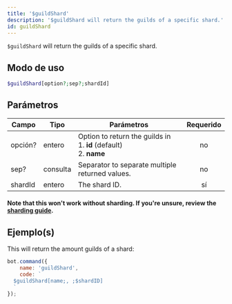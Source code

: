 ```yaml
---
title: '$guildShard'
description: '$guildShard will return the guilds of a specific shard.'
id: guildShard
---
```


`$guildShard` will return the guilds of a specific shard.

## Modo de uso

```php
$guildShard[option?;sep?;shardId]
```

## Parámetros

| Campo   | Tipo     | Parámetros                                                                               | Requerido |
| ------- | -------- | ---------------------------------------------------------------------------------------- |:---------:|
| opción? | entero   | Option to return the guilds in <br /> 1. **id** (default) <br /> 2. **name** |    no     |
| sep?    | consulta | Separator to separate multiple returned values.                                          |    no     |
| shardId | entero   | The shard ID.                                                                            |    sí     |

#### Note that this won't work without sharding. If you're unsure, review the [sharding guide](../../guides/client/6sharding.md).

## Ejemplo(s)

This will return the amount guilds of a shard:

```javascript
bot.command({
    name: 'guildShard',
    code: `
  $guildShard[name;, ;$shardID]
  `
});
```
